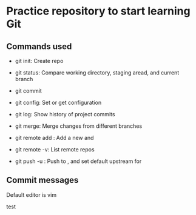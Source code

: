 # Practice repository to start learning Git
 ## Commands used

 - git init: Create repo
 - git status: Compare working directory, staging aread, and current branch
 - git commit
 - git config: Set or get configuration
 - git log: Show history of project commits

 - git merge: Merge changes from different branches
 - git remote add <remote> <url>: Add a new <remote> and <url>
 - git remote -v: List remote repos
 - git push -u <remote> <branch>: Push <branch> to <remote>, and set default upstream for <branch>

 ## Commit messages
 Default editor is vim

 test

